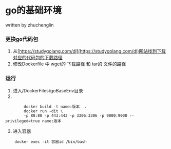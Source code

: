 # go的基础环境
written by zhuchenglin
### 更换go代码包
1. 从[https://studygolang.com/dl](https://studygolang.com/dl)网站找到下载对应的代码包的下载路径 
2. 修改Dockerfile 中 wget的 下载路径 和 tar的 文件的路径

### 运行
1. 进入/DockerFiles/goBaseEnv目录
2.  
```shell script
        docker build -t name:版本  .
        docker run -dit \           
        -p 80:80 -p 443:443 -p 3306:3306 -p 9000:9000 --privileged=true name:版本
```
3. 进入容器
```shell script
    docker exec -it 容器id /bin/bash 
```